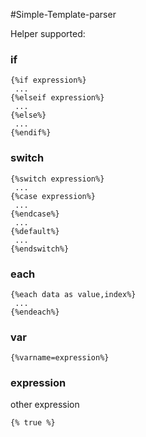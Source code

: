 #Simple-Template-parser

Helper supported:

### if 
```
{%if expression%}
 ...
{%elseif expression%}
 ...
{%else%}
 ...
{%endif%}
```

### switch
```
{%switch expression%}
 ...
{%case expression%}
 ...
{%endcase%}
 ...
{%default%}
 ...
{%endswitch%}
```

### each
```
{%each data as value,index%}
 ...
{%endeach%}
```
### var
```
{%varname=expression%}
```
### expression
other expression
```
{% true %}
```
